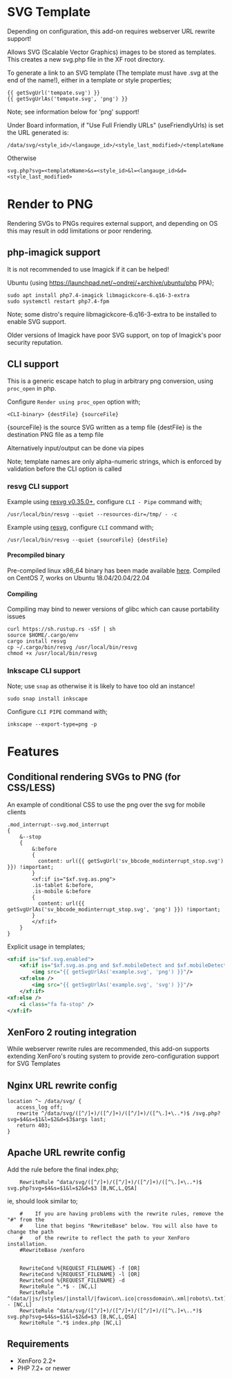 # SVG Template

Depending on configuration, this add-on requires webserver URL rewrite support!

Allows SVG (Scalable Vector Graphics) images to be stored as templates. This creates a new svg.php file in the XF root directory.

To generate a link to an SVG template (The template must have .svg at the end of the name!), either in a template or style properties;
```
{{ getSvgUrl('tempate.svg') }}
{{ getSvgUrlAs('tempate.svg', 'png') }}
```
Note; see information below for 'png' support!

Under Board information, if "Use Full Friendly URLs" (useFriendlyUrls) is set the URL generated is:
```
/data/svg/<style_id>/<langauge_id>/<style_last_modified>/<templateName.svg>
```
Otherwise
```
svg.php?svg=<templateName>&s=<style_id>&l=<langauge_id>&d=<style_last_modified>
```

# Render to PNG

Rendering SVGs to PNGs requires external support, and depending on OS this may result in odd limitations or poor rendering.

## php-imagick support

It is not recommended to use Imagick if it can be helped!

Ubuntu (using https://launchpad.net/~ondrej/+archive/ubuntu/php PPA);
```
sudo apt install php7.4-imagick libmagickcore-6.q16-3-extra
sudo systemctl restart php7.4-fpm
```
Note; some distro's require libmagickcore-6.q16-3-extra to be installed to enable SVG support.

Older versions of Imagick have poor SVG support, on top of Imagick's poor security reputation.

## CLI support

This is a generic escape hatch to plug in arbitrary png conversion, using `proc_open` in php.

Configure `Render using proc_open` option with;
```
<CLI-binary> {destFile} {sourceFile}
```
{sourceFile} is the source SVG written as a temp file
{destFile} is the destination PNG file as a temp file

Alternatively input/output can be done via pipes

Note; template names are only alpha-numeric strings, which is enforced by validation before the CLI option is called

### resvg CLI support

Example using [resvg v0.35.0+](https://github.com/RazrFalcon/resvg), configure `CLI - Pipe` command with;
```
/usr/local/bin/resvg --quiet --resources-dir=/tmp/ - -c
```

Example using [resvg](https://github.com/RazrFalcon/resvg), configure `CLI` command with;
```
/usr/local/bin/resvg --quiet {sourceFile} {destFile}
```

#### Precompiled binary
Pre-compiled linux x86_64 binary has been made available [here](https://github.com/Xon/resvg/releases/download/v0.35.0/resvg-x86_64-0.35.0.zip).
Compiled on CentOS 7, works on Ubuntu 18.04/20.04/22.04

#### Compiling

Compiling may bind to newer versions of glibc which can cause portability issues

```
curl https://sh.rustup.rs -sSf | sh
source $HOME/.cargo/env
cargo install resvg
cp ~/.cargo/bin/resvg /usr/local/bin/resvg
chmod +x /usr/local/bin/resvg
```

### Inkscape CLI support

Note; use `snap` as otherwise it is likely to have too old an instance!
```
sudo snap install inkscape
```

Configure `CLI PIPE` command with;
```
inkscape --export-type=png -p
```

# Features

## Conditional rendering SVGs to PNG (for CSS/LESS)


An example of conditional CSS to use the png over the svg for mobile clients
```
.mod_interrupt--svg.mod_interrupt
{
    &--stop
    {
        &:before
        {
          content: url({{ getSvgUrl('sv_bbcode_modinterrupt_stop.svg') }}) !important;
        }
        <xf:if is="$xf.svg.as.png">
        .is-tablet &:before,
        .is-mobile &:before
        {
          content: url({{ getSvgUrlAs('sv_bbcode_modinterrupt_stop.svg', 'png') }}) !important;
        }
        </xf:if>
    }
}
```

Explicit usage in templates;
```xml
<xf:if is="$xf.svg.enabled">
    <xf:if is="$xf.svg.as.png and $xf.mobileDetect and $xf.mobileDetect.isMobile()">
        <img src="{{ getSvgUrlAs('example.svg', 'png') }}"/>
    <xf:else />
        <img src="{{ getSvgUrlAs('example.svg', 'svg') }}"/>
    </xf:if>
<xf:else />
    <i class="fa fa-stop" />
</xf:if>
```

## XenForo 2 routing integration

While webserver rewrite rules are recommended, this add-on supports extending XenForo's routing system to provide zero-configuration support for SVG Templates

## Nginx URL rewrite config

```
location ^~ /data/svg/ {
   access_log off;
   rewrite ^/data/svg/([^/]+)/([^/]+)/([^/]+)/([^\.]+\..*)$ /svg.php?svg=$4&s=$1&l=$2&d=$3$args last;
   return 403;
}
```

## Apache URL rewrite config

Add the rule before the final index.php;
```
    RewriteRule ^data/svg/([^/]+)/([^/]+)/([^/]+)/([^\.]+\..*)$ svg.php?svg=$4&s=$1&l=$2&d=$3 [B,NC,L,QSA]
```


ie, should look similar to;
```
    #    If you are having problems with the rewrite rules, remove the "#" from the
    #    line that begins "RewriteBase" below. You will also have to change the path
    #    of the rewrite to reflect the path to your XenForo installation.
    #RewriteBase /xenforo


    RewriteCond %{REQUEST_FILENAME} -f [OR]
    RewriteCond %{REQUEST_FILENAME} -l [OR]
    RewriteCond %{REQUEST_FILENAME} -d
    RewriteRule ^.*$ - [NC,L]
    RewriteRule ^(data/|js/|styles/|install/|favicon\.ico|crossdomain\.xml|robots\.txt) - [NC,L]
    RewriteRule ^data/svg/([^/]+)/([^/]+)/([^/]+)/([^\.]+\..*)$ svg.php?svg=$4&s=$1&l=$2&d=$3 [B,NC,L,QSA]
    RewriteRule ^.*$ index.php [NC,L]
```

## Requirements

- XenForo 2.2+
- PHP 7.2+ or newer